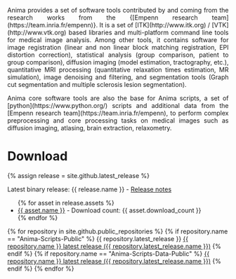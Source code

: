 <!-- ![Anima](images/LogoAnima.png "Anima: library and python scripts for medical image processing") -->

<p align="justify"> 
Anima provides a set of software tools contributed by and coming from the research works from the {[Empenn research team](https://team.inria.fr/empenn)}. It is a set of [ITK](http://www.itk.org) / [VTK](http://www.vtk.org) based libraries and multi-platform command line tools for medical image analysis. Among other tools, it contains software for image registration (linear and non linear block matching registration, EPI distortion correction), statistical analysis (group comparison, patient to group comparison), diffusion imaging (model estimation, tractography, etc.), quantitative MRI processing (quantitative relaxation times estimation, MR simulation), image denoising and filtering, and segmentation tools (Graph cut segmentation and multiple sclerosis lesion segmentation).
</p>

<p align="justify">
Anima core software tools are also the base for Anima scripts, a set of [python](https://www.python.org/) scripts and additional data from the [Empenn research team](https://team.inria.fr/empenn), to perform complex preprocessing and core processing tasks on medical images such as diffusion imaging, atlasing, brain extraction, relaxometry.
</p>

# Download 

{% assign release = site.github.latest_release %}
<p align="justify">
Latest binary release: {{ release.name }} - <a href="{{ release.html_url }}">Release notes</a>
</p>
<ul>
{% for asset in release.assets %}
<li>
<a href="{{ asset.browser_download_url }}">{{ asset.name }}</a> - Download count: {{ asset.download_count }}
</li>
{% endfor %}
</ul>

{% for repository in site.github.public_repositories %}
{% if repository.name == "Anima-Scripts-Public" %}
{{ repository.latest_release }}
<a href="{{ repository.latest_release.assets[0].browser_download_url }}"> {{ repository.name }} latest release ({{ repository.latest_release.name }})</a>
{% endif %}
{% if repository.name == "Anima-Scripts-Data-Public" %}
<a href="{{ repository.latest_release.assets[0].browser_download_url }}"> {{ repository.name }} latest release ({{ repository.latest_release.name }})</a>
{% endif %}
{% endfor %}
